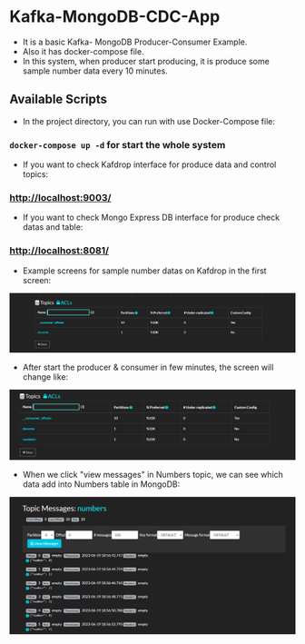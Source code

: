 # Kafka-MongoDB-CDC-App

- It is a basic Kafka- MongoDB Producer-Consumer Example.
- Also it has docker-compose file. 
- In this system, when producer start producing, it is produce some sample number data every 10 minutes.

## Available Scripts

- In the project directory, you can run with use Docker-Compose file:

### `docker-compose up -d` for start the whole system

- If you want to check Kafdrop interface for produce data and control topics:

### [http://localhost:9003/](http://localhost:9003/)

- If you want to check Mongo Express DB interface for produce check datas and table:

### [http://localhost:8081/](http://localhost:8081/)

- Example screens for sample number datas on Kafdrop in the first screen:

![Alt text](image.png)

- After start the producer & consumer in few minutes, the screen will change like:

![Alt text](image-1.png)

- When we click "view messages" in Numbers topic, we can see which data add into Numbers table in MongoDB:

![Alt text](image-2.png)
